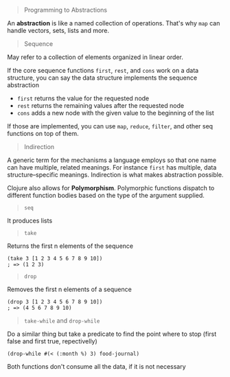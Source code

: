 > Programming to Abstractions

An **abstraction** is like a named collection of operations. That's why `map` can handle vectors, sets, lists and more.

> Sequence

May refer to a collection of elements organized in linear order.

If the core sequence functions `first`, `rest`, and `cons` work on a data structure, you can say the data structure implements the sequence abstraction

* `first` returns the value for the requested node
* `rest` returns the remaining values after the requested node
* `cons` adds a new node with the given value to the beginning of the list

If those are implemented, you can use `map`, `reduce`, `filter`, and other seq functions on top of them.

> Indirection

A generic term for the mechanisms a language employs so that one name can have multiple, related meanings. For instance `first` has multiple, data structure–specific meanings. Indirection is what makes abstraction possible.

Clojure also allows for **Polymorphism**. Polymorphic functions dispatch to different function bodies based on the type of the argument supplied.

> `seq`

It produces lists

> `take`

Returns the first n elements of the sequence

```
(take 3 [1 2 3 4 5 6 7 8 9 10])
; => (1 2 3)
```

> `drop`

Removes the first n elements of a sequence

```
(drop 3 [1 2 3 4 5 6 7 8 9 10])
; => (4 5 6 7 8 9 10)
```

> `take-while` and `drop-while`

Do a similar thing but take a predicate to find the point where to stop (first false and first true, repectivelly)

`(drop-while #(< (:month %) 3) food-journal)`

Both functions don't consume all the data, if it is not necessary

>